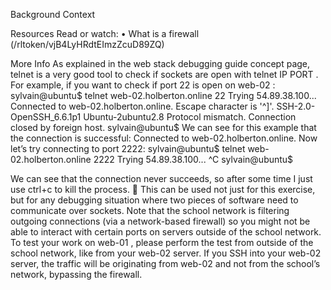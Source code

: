 Background Context

Resources
Read or watch:
• What is a firewall (/rltoken/vjB4LyHRdtEImzZcuD89ZQ)

More Info
As explained in the web stack debugging guide concept page, telnet is a very good tool to check
if sockets are open with telnet IP PORT . For example, if you want to check if port 22 is open on
web-02 :
sylvain@ubuntu$ telnet web-02.holberton.online 22
Trying 54.89.38.100...
Connected to web-02.holberton.online.
Escape character is '^]'.
SSH-2.0-OpenSSH_6.6.1p1 Ubuntu-2ubuntu2.8
Protocol mismatch.
Connection closed by foreign host.
sylvain@ubuntu$
We can see for this example that the connection is successful: Connected to
web-02.holberton.online.
Now let’s try connecting to port 2222:
sylvain@ubuntu$ telnet web-02.holberton.online 2222
Trying 54.89.38.100...
^C
sylvain@ubuntu$

We can see that the connection never succeeds, so after some time I just use ctrl+c to kill the
process.

This can be used not just for this exercise, but for any debugging situation where two pieces of
software need to communicate over sockets.
Note that the school network is filtering outgoing connections (via a network-based firewall)
so you might not be able to interact with certain ports on servers outside of the school network. To test your work on web-01 , please perform the test from outside of the school network, like from your web-02 server. If you SSH into your web-02 server, the traffic will be originating from web-02 and not from
the school’s network, bypassing the firewall.
